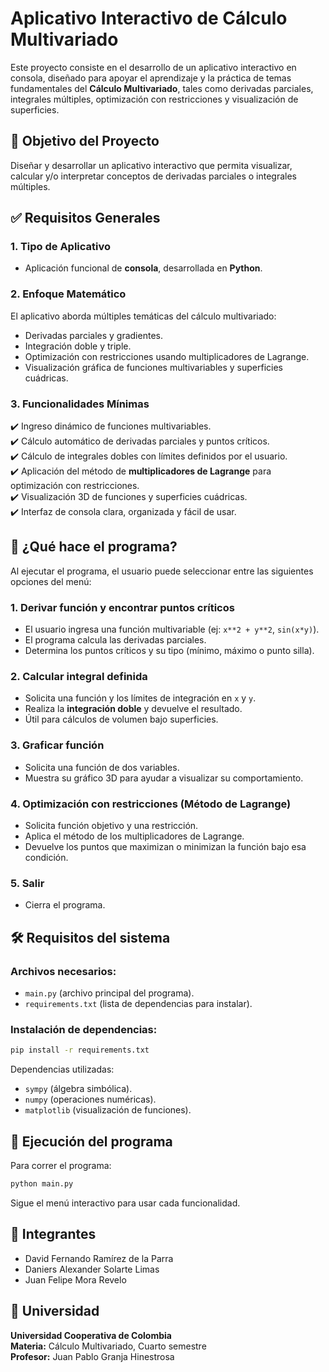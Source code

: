 # Aplicativo Interactivo de Cálculo Multivariado

Este proyecto consiste en el desarrollo de un aplicativo interactivo en consola, diseñado para apoyar el aprendizaje y la práctica de temas fundamentales del **Cálculo Multivariado**, tales como derivadas parciales, integrales múltiples, optimización con restricciones y visualización de superficies.

## 🎯 Objetivo del Proyecto

Diseñar y desarrollar un aplicativo interactivo que permita visualizar, calcular y/o interpretar conceptos de derivadas parciales o integrales múltiples.

## ✅ Requisitos Generales

### 1. Tipo de Aplicativo
- Aplicación funcional de **consola**, desarrollada en **Python**.

### 2. Enfoque Matemático
El aplicativo aborda múltiples temáticas del cálculo multivariado:
- Derivadas parciales y gradientes.
- Integración doble y triple.
- Optimización con restricciones usando multiplicadores de Lagrange.
- Visualización gráfica de funciones multivariables y superficies cuádricas.

### 3. Funcionalidades Mínimas
✔️ Ingreso dinámico de funciones multivariables.  
✔️ Cálculo automático de derivadas parciales y puntos críticos.  
✔️ Cálculo de integrales dobles con límites definidos por el usuario.  
✔️ Aplicación del método de **multiplicadores de Lagrange** para optimización con restricciones.  
✔️ Visualización 3D de funciones y superficies cuádricas.  
✔️ Interfaz de consola clara, organizada y fácil de usar.  

## 🧮 ¿Qué hace el programa?

Al ejecutar el programa, el usuario puede seleccionar entre las siguientes opciones del menú:

### 1. Derivar función y encontrar puntos críticos
- El usuario ingresa una función multivariable (ej: `x**2 + y**2`, `sin(x*y)`).
- El programa calcula las derivadas parciales.
- Determina los puntos críticos y su tipo (mínimo, máximo o punto silla).

### 2. Calcular integral definida
- Solicita una función y los límites de integración en `x` y `y`.
- Realiza la **integración doble** y devuelve el resultado.
- Útil para cálculos de volumen bajo superficies.

### 3. Graficar función
- Solicita una función de dos variables.
- Muestra su gráfico 3D para ayudar a visualizar su comportamiento.

### 4. Optimización con restricciones (Método de Lagrange)
- Solicita función objetivo y una restricción.
- Aplica el método de los multiplicadores de Lagrange.
- Devuelve los puntos que maximizan o minimizan la función bajo esa condición.

### 5. Salir
- Cierra el programa.

## 🛠️ Requisitos del sistema

### Archivos necesarios:
- `main.py` (archivo principal del programa).
- `requirements.txt` (lista de dependencias para instalar).

### Instalación de dependencias:

```bash
pip install -r requirements.txt
```

Dependencias utilizadas:
- `sympy` (álgebra simbólica).
- `numpy` (operaciones numéricas).
- `matplotlib` (visualización de funciones).

## 📘 Ejecución del programa

Para correr el programa:

```bash
python main.py
```

Sigue el menú interactivo para usar cada funcionalidad.

## 👥 Integrantes

- David Fernando Ramírez de la Parra  
- Daniers Alexander Solarte Limas  
- Juan Felipe Mora Revelo

## 🏫 Universidad

**Universidad Cooperativa de Colombia**  
**Materia:** Cálculo Multivariado, Cuarto semestre  
**Profesor:** Juan Pablo Granja Hinestrosa
